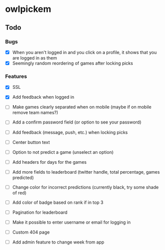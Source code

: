 # owlpickem
 
 ## Todo
  ### Bugs
  - [x] When you aren't logged in and you click on a profile, it shows that you are logged in as them
  - [x] Seemingly random reordering of games after locking picks
  ### Features
  - [x] SSL
  - [x] Add feedback when logged in
  - [ ] Make games clearly separated when on mobile (maybe if on mobile remove team names?)
  - [ ] Add a confirm password field (or option to see your password)
  - [ ] Add feedback (message, push, etc.) when locking picks
  - [ ] Center button text
  - [ ] Option to not predict a game (unselect an option)

  - [ ] Add headers for days for the games
  - [ ] Add more fields to leaderboard (twitter handle, total percentage, games predicted)
  - [ ] Change color for incorrect predictions (currently black, try some shade of red)
  - [ ] Add color of badge based on rank if in top 3

  - [ ] Pagination for leaderboard
  - [ ] Make it possible to enter username or email for logging in

  - [ ] Custom 404 page
  - [ ] Add admin feature to change week from app
